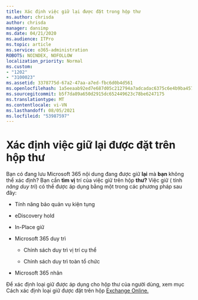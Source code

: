 ```yaml
---
title: Xác định việc giữ lại được đặt trong hộp thư
ms.author: chrisda
author: chrisda
manager: dansimp
ms.date: 04/21/2020
ms.audience: ITPro
ms.topic: article
ms.service: o365-administration
ROBOTS: NOINDEX, NOFOLLOW
localization_priority: Normal
ms.custom:
- "1202"
- "3100023"
ms.assetid: 3378775d-67a2-47aa-a7ed-fbc6d0b4d561
ms.openlocfilehash: 1a5eeaab92ed7e687d05c212794a7adcadac6375c6e4b9ba4578835d9a9b9ef5
ms.sourcegitcommit: b5f7da89a650d2915dc652449623c78be6247175
ms.translationtype: MT
ms.contentlocale: vi-VN
ms.lasthandoff: 08/05/2021
ms.locfileid: "53987597"
---
```

# <a name="identify-holds-placed-on-mailboxes"></a>Xác định việc giữ lại được đặt trên hộp thư

Bạn có đang lưu Microsoft 365 nội dung đang được giữ **lại** mà **bạn** không thể xác định? Bạn cần **tìm vị** trí của việc giữ trên hộp **thư?** Việc giữ ( tính *năng duy trì*) có thể được áp dụng bằng một trong các phương pháp sau đây:
  
- Tính năng bảo quản vụ kiện tụng

- eDiscovery hold

- In-Place giữ

- Microsoft 365 duy trì 

  - Chính sách duy trì vị trí cụ thể

  - Chính sách duy trì toàn tổ chức

- Microsoft 365 nhãn

Để xác định loại giữ được áp dụng cho hộp thư của người dùng, xem mục Cách xác định loại giữ được đặt trên hộp [Exchange Online.](https://docs.microsoft.com/microsoft-365/compliance/identify-a-hold-on-an-exchange-online-mailbox)
